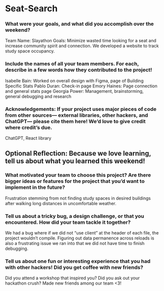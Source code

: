 # Seat-Search

### What were your goals, and what did you accomplish over the weekend?
Team Name: Slayathon 
Goals: Minimize wasted time looking for a seat and increase community spirit and connection. We developed a website to track study space occupancy. 

### Include the names of all your team members. For each, describe in a few words how they contributed to the project!
Isabelle Bain: Worked on overall design with Figma, page of Building Specific Stats
Pablo Duran: Check-in page 
Emory Haines: Page connection and general stats page 
Georgia Power: Management, brainstorming, general debugging and research 

### Acknowledgements: If your project uses major pieces of code from other sources— external libraries, other hackers, and ChatGPT— please cite them here! We’d love to give credit where credit’s due.
ChatGPT, React library 

## Optional Reflection: Because we love learning, tell us about what you learned this weekend!

### What motivated your team to choose this project? Are there bigger ideas or features for the project that you’d want to implement in the future?
Frustration stemming from not finding study spaces in desired buildings after walking long distances in uncomfortable weather. 

### Tell us about a tricky bug, a design challenge, or that you encountered. How did your team tackle it together?
We had a bug where if we did not “use client” at the header of each file, the project wouldn’t compile. Figuring out data permanence across reloads is also a frustrating issue we ran into that we did not have time to finish debugging. 

### Tell us about one fun or interesting experience that you had with other hackers! Did you get coffee with new friends? 
Did you attend a workshop that inspired you? Did you ask out your hackathon crush?
Made new friends among our team <3!
